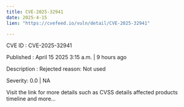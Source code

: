 ```yaml
---
title: CVE-2025-32941
date: 2025-4-15
lien: "https://cvefeed.io/vuln/detail/CVE-2025-32941"

---
```


CVE ID : CVE-2025-32941

Published :  April 15
2025
3:15 a.m. | 9 hours ago

Description : Rejected reason: Not used

Severity: 0.0 | NA

Visit the link for more details
such as CVSS details
affected products
timeline
and more...
